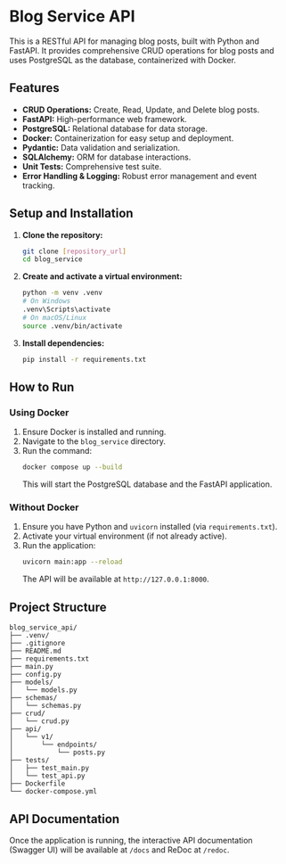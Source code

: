 # Blog Service API

This is a RESTful API for managing blog posts, built with Python and FastAPI. It provides comprehensive CRUD operations for blog posts and uses PostgreSQL as the database, containerized with Docker.

## Features

*   **CRUD Operations:** Create, Read, Update, and Delete blog posts.
*   **FastAPI:** High-performance web framework.
*   **PostgreSQL:** Relational database for data storage.
*   **Docker:** Containerization for easy setup and deployment.
*   **Pydantic:** Data validation and serialization.
*   **SQLAlchemy:** ORM for database interactions.
*   **Unit Tests:** Comprehensive test suite.
*   **Error Handling & Logging:** Robust error management and event tracking.

## Setup and Installation

1.  **Clone the repository:**
    ```bash
    git clone [repository_url]
    cd blog_service
    ```

2.  **Create and activate a virtual environment:**
    ```bash
    python -m venv .venv
    # On Windows
    .venv\Scripts\activate
    # On macOS/Linux
    source .venv/bin/activate
    ```

3.  **Install dependencies:**
    ```bash
    pip install -r requirements.txt
    ```

## How to Run

### Using Docker

1.  Ensure Docker is installed and running.
2.  Navigate to the `blog_service` directory.
3.  Run the command:
    ```bash
    docker compose up --build
    ```
    This will start the PostgreSQL database and the FastAPI application.

### Without Docker

1.  Ensure you have Python and `uvicorn` installed (via `requirements.txt`).
2.  Activate your virtual environment (if not already active).
3.  Run the application:
    ```bash
    uvicorn main:app --reload
    ```
    The API will be available at `http://127.0.0.1:8000`.

## Project Structure

```
blog_service_api/
├── .venv/
├── .gitignore
├── README.md
├── requirements.txt
├── main.py
├── config.py
├── models/
│   └── models.py
├── schemas/
│   └── schemas.py
├── crud/
│   └── crud.py
├── api/
│   └── v1/
│       └── endpoints/
│           └── posts.py
├── tests/
│   ├── test_main.py
│   └── test_api.py
├── Dockerfile
└── docker-compose.yml
```

## API Documentation

Once the application is running, the interactive API documentation (Swagger UI) will be available at `/docs` and ReDoc at `/redoc`.